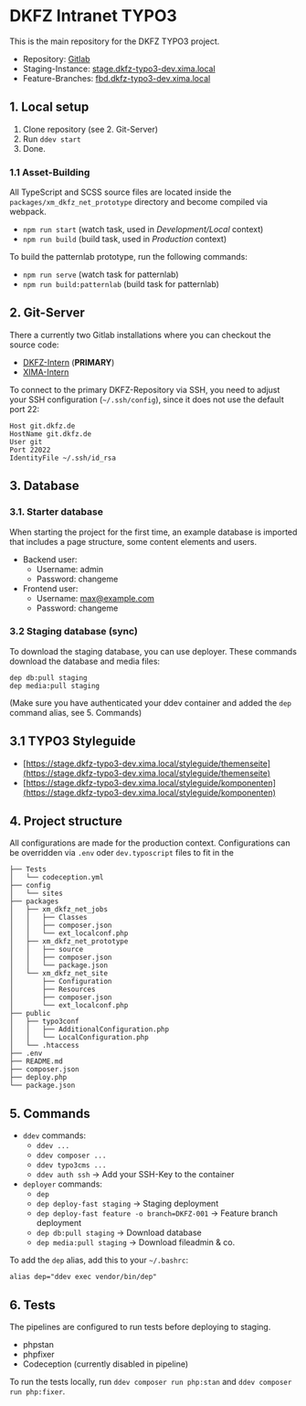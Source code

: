 # DKFZ Intranet TYPO3

This is the main repository for the DKFZ TYPO3 project.

* Repository: [Gitlab](https://t3-gitlab-dev.xima.local/dkfz/dkfz-t3-intranet/)
* Staging-Instance: [stage.dkfz-typo3-dev.xima.local](https://stage.dkfz-typo3-dev.xima.local/)
* Feature-Branches: [fbd.dkfz-typo3-dev.xima.local](https://fbd.dkfz-typo3-dev.xima.local/)

## 1. Local setup

1. Clone repository (see 2. Git-Server)
2. Run `ddev start`
3. Done.

### 1.1 Asset-Building

All TypeScript and SCSS source files are located inside the `packages/xm_dkfz_net_prototype` directory and become compiled via webpack.

* `npm run start` (watch task, used in *Development/Local* context)
* `npm run build` (build task, used in *Production* context)

To build the patternlab prototype, run the following commands:

* `npm run serve` (watch task for patternlab)
* `npm run build:patternlab` (build task for patternlab)

## 2. Git-Server

There a currently two Gitlab installations where you can checkout the source code:

* [DKFZ-Intern](https://git.dkfz.de/dkfz/dkfz-t3-intranet.git) (**PRIMARY**)
* [XIMA-Intern](https://t3-gitlab-dev.xima.local)

To connect to the primary DKFZ-Repository via SSH, you need to adjust your SSH configuration (`~/.ssh/config`), since it does not use the default port 22:

```
Host git.dkfz.de
HostName git.dkfz.de
User git
Port 22022
IdentityFile ~/.ssh/id_rsa
```

## 3. Database

### 3.1. Starter database

When starting the project for the first time, an example database is imported that includes a page structure, some content elements and users.

* Backend user:
  * Username: admin
  * Password: changeme
* Frontend user:
  * Username: max@example.com
  * Password: changeme

### 3.2 Staging database (sync)

To download the staging database, you can use deployer. These commands download the database and media files:

```
dep db:pull staging
dep media:pull staging
```

(Make sure you have authenticated your ddev container and added the `dep` command alias, see 5. Commands)

## 3.1 TYPO3 Styleguide

* [https://stage.dkfz-typo3-dev.xima.local/styleguide/themenseite](https://stage.dkfz-typo3-dev.xima.local/styleguide/themenseite)
* [https://stage.dkfz-typo3-dev.xima.local/styleguide/komponenten](https://stage.dkfz-typo3-dev.xima.local/styleguide/komponenten)

## 4. Project structure

All configurations are made for the production context. Configurations can be overridden via `.env` oder `dev.typoscript` files to fit in the

```
├── Tests
│   └── codeception.yml
├── config
│   └── sites
├── packages
│   ├── xm_dkfz_net_jobs
│   │   ├── Classes
│   │   ├── composer.json
│   │   └── ext_localconf.php
│   ├── xm_dkfz_net_prototype
│   │   ├── source
│   │   ├── composer.json
│   │   └── package.json
│   └── xm_dkfz_net_site
│       ├── Configuration
│       ├── Resources
│       ├── composer.json
│       └── ext_localconf.php
├── public
│   ├── typo3conf
│   │   ├── AdditionalConfiguration.php
│   │   └── LocalConfiguration.php
│   └── .htaccess
├── .env
├── README.md
├── composer.json
├── deploy.php
└── package.json
```

## 5. Commands

* `ddev` commands:
  * ```ddev ...```
  * ```ddev composer ...```
  * ```ddev typo3cms ...```
  * ```ddev auth ssh``` → Add your SSH-Key to the container
* `deployer` commands:
  * ```dep```
  * ```dep deploy-fast staging``` → Staging deployment
  * ```dep deploy-fast feature -o branch=DKFZ-001``` → Feature branch deployment
  * ```dep db:pull staging``` → Download database
  * ```dep media:pull staging``` → Download fileadmin & co.

To add the `dep` alias, add this to your `~/.bashrc`:

```
alias dep="ddev exec vendor/bin/dep"
```

## 6. Tests

The pipelines are configured to run tests before deploying to staging.

* phpstan
* phpfixer
* Codeception (currently disabled in pipeline)

To run the tests locally, run `ddev composer run php:stan` and `ddev composer run php:fixer`.

